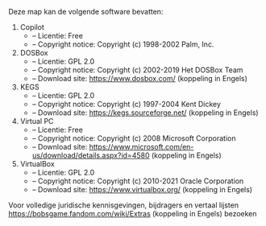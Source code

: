 ﻿Deze map kan de volgende software bevatten:

1. Copilot
   - – Licentie: Free
   - – Copyright notice: Copyright (c) 1998-2002 Palm, Inc.
2. DOSBox
   - – Licentie: GPL 2.0
   - – Copyright notice: Copyright (c) 2002-2019 Het DOSBox Team
   - – Download site: https://www.dosbox.com/ (koppeling in Engels)
3. KEGS
   - – Licentie: GPL 2.0
   - – Copyright notice: Copyright (c) 1997-2004 Kent Dickey
   - – Download site: https://kegs.sourceforge.net/ (koppeling in Engels)
4. Virtual PC
   - – Licentie: Free
   - – Copyright notice: Copyright (c) 2008 Microsoft Corporation
   - – Download site: https://www.microsoft.com/en-us/download/details.aspx?id=4580 (koppeling in Engels)
5. VirtualBox
   - – Licentie: GPL 2.0
   - – Copyright notice: Copyright (c) 2010-2021 Oracle Corporation
   - – Download site: https://www.virtualbox.org/ (koppeling in Engels)

Voor volledige juridische kennisgevingen, bijdragers en vertaal lijsten https://bobsgame.fandom.com/wiki/Extras (koppeling in Engels) bezoeken

